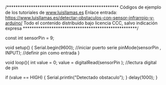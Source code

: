 /***************************************************
Códigos de ejemplo de los tutoriales de www.luisllamas.es
Enlace entrada: https://www.luisllamas.es/detectar-obstaculos-con-sensor-infrarrojo-y-arduino/
Todo el contenido distribuido bajo licencia CCC, salvo indicación expresa
****************************************************/

const int sensorPin = 9;

void setup() {
  Serial.begin(9600);   //iniciar puerto serie
  pinMode(sensorPin , INPUT);  //definir pin como entrada
}
 
void loop(){
  int value = 0;
  value = digitalRead(sensorPin );  //lectura digital de pin
 
  if (value == HIGH) {
      Serial.println("Detectado obstaculo");
  }
  delay(1000);
}